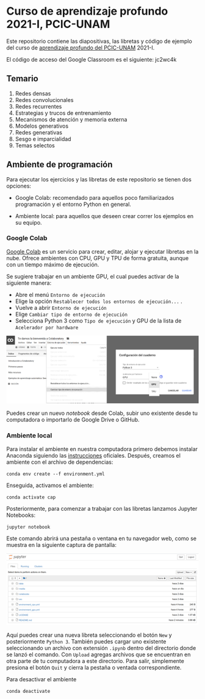 # Curso de aprendizaje profundo 2021-I, PCIC-UNAM
Este repositorio contiene las diapositivas, las libretas y código de ejemplo del curso de [aprendizaje profundo del PCIC-UNAM](http://turing.iimas.unam.mx/~gibranfp/cursos/aprendizaje_profundo/) 2021-I.

El código de acceso del Google Classroom es el siguiente: jc2wc4k

## Temario
1. Redes densas
2. Redes convolucionales
3. Redes recurrentes
4. Estrategias y trucos de entrenamiento
5. Mecanismos de atención y memoria externa
6. Modelos generativos
7. Redes generativas
8. Sesgo e imparcialidad
9. Temas selectos


## Ambiente de programación

Para ejecutar los ejercicios y las libretas de este repositorio se tienen dos opciones:

* Google Colab: recomendado para aquellos poco familiarizados programación y el entorno Python en general.

* Ambiente local: para aquellos que deseen crear correr los ejemplos en su equipo.


<!-- * Python (>= 3.6)
* [Tensorflow 2](https://www.tensorflow.org/), que adopta [Keras](https://www.tensorflow.org/versions/r2.0/api_docs/python/tf/keras) como interfaz de alto nivel para construir y entrenar redes neuronales.
* [Tensorflow Probability](https://www.tensorflow.org/probability/)
* [Tensorboard](https://www.tensorflow.org/tensorboard/)
* [Tensorflow Hub](https://www.tensorflow.org/hub/)
* [scikit-learn 0.21.3](https://scikit-learn.org/)
* [matplotlib 3.1.1](https://matplotlib.org/)
* [seaborn 0.9.0](https://seaborn.pydata.org/)

Puedes usar [Google Colab](https://colab.research.google.com) o crear un ambiente local en tu computadora usando [Anaconda](https://www.anaconda.com/). -->

### Google Colab

[Google Colab](https://colab.research.google.com) es un servicio para crear, editar, alojar y ejecutar libretas en la nube. Ofrece ambientes con CPU, GPU y TPU de forma gratuita, aunque con un tiempo máximo de ejecución.

Se sugiere trabajar en un ambiente GPU, el cual puedes activar de la siguiente manera:
* Abre el menú `Entorno de ejecución`
* Elige la opción `Restablecer todos los entornos de ejecución...` .
* Vuelve a abrir `Entorno de ejecución`
* Elige `Cambiar tipo de entorno de ejecución`
* Selecciona Python 3 como `Tipo de ejecución` y GPU de la lista de `Acelerador por hardware`

![](figs/escoge_acelerador.png)

Puedes crear un nuevo *notebook* desde Colab, subir uno existente desde tu computadora o importarlo de Google Drive o GitHub.

### Ambiente local

Para instalar el ambiente en nuestra computadora primero debemos instalar Anaconda siguiendo las [instrucciones](https://docs.anaconda.com/anaconda/install/) oficiales. Después, creamos el ambiente con el archivo de dependencias:

```
conda env create --f environment.yml
```

Enseguida, activamos el ambiente:

```
conda activate cap
```

Posteriormente, para comenzar a trabajar con las libretas lanzamos Jupyter Notebooks:

```
jupyter notebook
```

Este comando abrirá una pestaña o ventana en tu navegador web, como se muestra en la siguiente captura de pantalla:

![](figs/jupyter_notebook.png)

Aquí puedes crear una nueva libreta seleccionando el botón `New` y posteriormente `Python 3`. También puedes cargar uno existente seleccionando un archivo con extensión `.ipynb` dentro del directorio donde se lanzó el comando. Con `Upload` agregas archivos que se encuentran en otra parte de tu computadora a este directorio. Para salir, simplemente presiona el botón `Quit` y cierra la pestaña o ventada correspondiente.

Para desactivar el ambiente

```
conda deactivate
```
